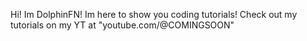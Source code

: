 Hi! Im DolphinFN!
Im here to show you coding tutorials!
Check out my tutorials on my YT at "youtube.com/@COMINGSOON"
